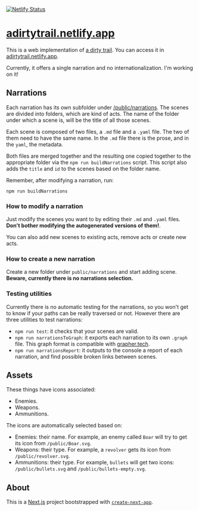 [![Netlify Status](https://api.netlify.com/api/v1/badges/b2307bb1-f9d2-48de-99b3-29992eff8aba/deploy-status)](https://app.netlify.com/sites/adirtytrail/deploys)

# [adirtytrail.netlify.app](https://adirtytrail.netlify.app)

This is a web implementation of [a dirty trail](https://github.com/davidballester/a-dirty-trail). You can access it in
[adirtytrail.netlify.app](https://adirtytrail.netlify.app).

Currently, it offers a single narration and no internationalization. I'm working on it!

## Narrations

Each narration has its own subfolder under [/public/narrations](/public/narrations). The scenes are divided into folders, which are kind of acts. The name of the folder under which a scene is, will be the title of all those scenes.

Each scene is composed of two files, a `.md` file and a `.yaml` file. The two of them need to have the same name. In the `.md` file there is the prose, and in the `yaml`, the metadata.

Both files are merged together and the resulting one copied together to the appropriate folder via the `npm run buildNarrations` script. This script also adds the `title` and `id` to the scenes based on the folder name.

Remember, after modifying a narration, run:

```
npm run buildNarrations
```

### How to modify a narration

Just modify the scenes you want to by editing their `.md` and `.yaml` files. **Don't bother modifying the autogenerated versions of them!**.

You can also add new scenes to existing acts, remove acts or create new acts.

### How to create a new narration

Create a new folder under `public/narrations` and start adding scene. **Beware, currently there is no narrations selection.**

### Testing utilities

Currently there is no automatic testing for the narrations, so you won't get to know if your paths can be really traversed or not. However there are three utilities to test narrations:

-   `npm run test`: it checks that your scenes are valid.
-   `npm run narrationsToGraph`: it exports each narration to its own `.graph` file. This graph format is compatible with [grapher.tech](https://grapher.tech/).
-   `npm run narrationsReport`: it outputs to the console a report of each narration, and find possible broken links between scenes.

## Assets

These things have icons associated:

-   Enemies.
-   Weapons.
-   Ammunitions.

The icons are automatically selected based on:

-   Enemies: their name. For example, an enemy called `Boar` will try to get its icon from `/public/Boar.svg`.
-   Weapons: their type. For example, a `revolver` gets its icon from `/public/revolver.svg`.
-   Ammunitions: their type. For example, `bullets` will get two icons: `/public/bullets.svg` and `/public/bullets-empty.svg`.

## About

This is a [Next.js](https://nextjs.org/) project bootstrapped with [`create-next-app`](https://github.com/vercel/next.js/tree/canary/packages/create-next-app).
